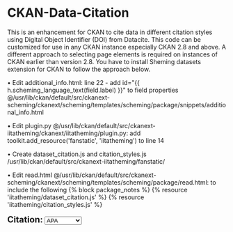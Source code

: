 # CKAN-Data-Citation
This is an enhancement for CKAN to cite data in different citation styles using Digital Object Identifier (DOI) from Datacite.
This code can be customized for use in any CKAN instance especially CKAN 2.8 and above. A different approach to selecting page elements
is required on instances of CKAN earlier than version 2.8. 
You have to install Sheming datasets extension for CKAN to follow the approach below.

•	Edit additional_info.html: line 22 - add id="{{ h.scheming_language_text(field.label) }}" to field properties @/usr/lib/ckan/default/src/ckanext-scheming/ckanext/scheming/templates/scheming/package/snippets/additional_info.html

•	Edit plugin.py @/usr/lib/ckan/default/src/ckanext-iitatheming/ckanext/iitatheming/plugin.py: add toolkit.add_resource('fanstatic', 'iitatheming') to line 14

•	Create dataset_citation.js and citation_styles.js /usr/lib/ckan/default/src/ckanext-iitatheming/fanstatic/

•	Edit read.html @/usr/lib/ckan/default/src/ckanext-scheming/ckanext/scheming/templates/scheming/package/read.html: to include the following {% block package_notes %}
	{% resource 'iitatheming/dataset_citation.js' %}
	{% resource 'iitatheming/citation_styles.js' %}
	<p id="dataset_citation">
	<span style="font-weight: bold; font-size: 1.4em;">Citation:</span> 
	<select id="citation-style">
	  <option data-citation-style="apa">APA</option>
	  <option data-citation-style="harvard-cite-them-right">Harvard</option>
	  <option data-citation-style="modern-language-association">MLA</option>
	  <option data-citation-style="vancouver">Vancouver</option>
	  <option data-citation-style="chicago-fullnote-bibliography">Chicago</option>
	  <option data-citation-style="ieee">IEEE</option>
	</select>
	<div id="citation"></div>
	</p>



